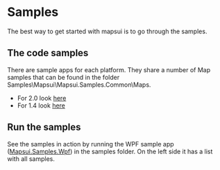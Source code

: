 # Samples
The best way to get started with mapsui is to go through the samples.

## The code samples
There are sample apps for each platform. They share a number of Map samples that can be found in the folder Samples\Mapsui\Mapsui.Samples.Common\Maps. 
- For 2.0 look [here](https://github.com/pauldendulk/Mapsui/tree/master/Samples/Mapsui.Samples.Common/Maps)
- For 1.4 look [here](https://github.com/Mapsui/Mapsui/tree/1.4/Samples/Mapsui.Samples.Common/Maps)

## Run the samples
See the samples in action by running the  WPF sample app ([Mapsui.Samples.Wpf](https://github.com/pauldendulk/Mapsui/tree/master/Samples/Mapsui.Samples.Wpf)) in the samples folder. On the left side it has a list with all samples.
